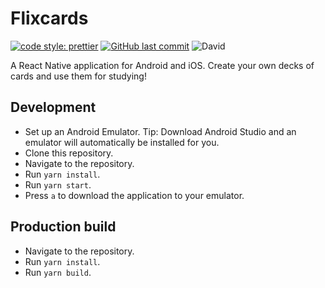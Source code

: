 # Flixcards

[![code style: prettier](https://img.shields.io/badge/code_style-prettier-ff69b4.svg)](https://github.com/prettier/prettier)
[![GitHub last commit](https://img.shields.io/github/last-commit/Flixbox/flixcards.svg)](https://github.com/Flixbox/would-you-rather)
![David](https://img.shields.io/david/Flixbox/flixcards.svg)

A React Native application for Android and iOS. Create your own decks of cards and use them for studying!

## Development

- Set up an Android Emulator. Tip: Download Android Studio and an emulator will automatically be installed for you.
- Clone this repository.
- Navigate to the repository.
- Run `yarn install`.
- Run `yarn start`.
- Press `a` to download the application to your emulator.

## Production build

- Navigate to the repository.
- Run `yarn install`.
- Run `yarn build`.
